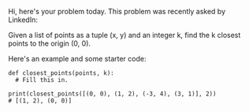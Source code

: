 Hi, here's your problem today. This problem was recently asked by LinkedIn:

Given a list of points as a tuple (x, y) and an integer k, find the k closest points to the origin (0, 0).

Here's an example and some starter code:
```
def closest_points(points, k):
  # Fill this in.

print(closest_points([(0, 0), (1, 2), (-3, 4), (3, 1)], 2))
# [(1, 2), (0, 0)]
```
